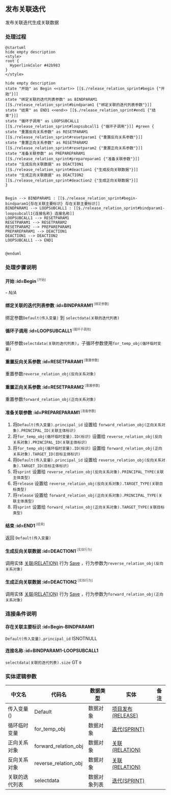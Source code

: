 ## 发布关联迭代 <!-- {docsify-ignore-all} -->

   发布关联迭代生成关联数据

### 处理过程

```plantuml
@startuml
hide empty description
<style>
root {
  HyperlinkColor #42b983
}
</style>

hide empty description
state "开始" as Begin <<start>> [[$./release_relation_sprint#begin {"开始"}]]
state "绑定关联的迭代列表参数" as BINDPARAM1  [[$./release_relation_sprint#bindparam1 {"绑定关联的迭代列表参数"}]]
state "结束" as END1 <<end>> [[$./release_relation_sprint#end1 {"结束"}]]
state "循环子调用" as LOOPSUBCALL1  [[$./release_relation_sprint#loopsubcall1 {"循环子调用"}]] #green {
state "重置反向关系参数" as RESETPARAM1  [[$./release_relation_sprint#resetparam1 {"重置反向关系参数"}]]
state "重置正向关系参数" as RESETPARAM2  [[$./release_relation_sprint#resetparam2 {"重置正向关系参数"}]]
state "准备关联参数" as PREPAREPARAM1  [[$./release_relation_sprint#prepareparam1 {"准备关联参数"}]]
state "生成反向关联数据" as DEACTION1  [[$./release_relation_sprint#deaction1 {"生成反向关联数据"}]]
state "生成正向关联数据" as DEACTION2  [[$./release_relation_sprint#deaction2 {"生成正向关联数据"}]]
}


Begin --> BINDPARAM1 : [[$./release_relation_sprint#begin-bindparam1{存在关联主要标识} 存在关联主要标识]]
BINDPARAM1 --> LOOPSUBCALL1 : [[$./release_relation_sprint#bindparam1-loopsubcall1{连接名称} 连接名称]]
LOOPSUBCALL1 --> RESETPARAM1
RESETPARAM1 --> RESETPARAM2
RESETPARAM2 --> PREPAREPARAM1
PREPAREPARAM1 --> DEACTION1
DEACTION1 --> DEACTION2
LOOPSUBCALL1 --> END1


@enduml
```


### 处理步骤说明

#### 开始 :id=Begin<sup class="footnote-symbol"> <font color=gray size=1>[开始]</font></sup>



*- N/A*
#### 绑定关联的迭代列表参数 :id=BINDPARAM1<sup class="footnote-symbol"> <font color=gray size=1>[绑定参数]</font></sup>



绑定参数`Default(传入变量)` 到 `selectdata(关联的迭代列表)`
#### 循环子调用 :id=LOOPSUBCALL1<sup class="footnote-symbol"> <font color=gray size=1>[循环子调用]</font></sup>



循环参数`selectdata(关联的迭代列表)`，子循环参数使用`for_temp_obj(循环临时变量)`
#### 重置反向关系参数 :id=RESETPARAM1<sup class="footnote-symbol"> <font color=gray size=1>[重置参数]</font></sup>



重置参数```reverse_relation_obj(反向关系对象)```
#### 重置正向关系参数 :id=RESETPARAM2<sup class="footnote-symbol"> <font color=gray size=1>[重置参数]</font></sup>



重置参数```forward_relation_obj(正向关系对象)```
#### 准备关联参数 :id=PREPAREPARAM1<sup class="footnote-symbol"> <font color=gray size=1>[准备参数]</font></sup>



1. 将`Default(传入变量).principal_id` 设置给  `forward_relation_obj(正向关系对象).PRINCIPAL_ID(关联主体标识)`
2. 将`for_temp_obj(循环临时变量).ID(标识)` 设置给  `reverse_relation_obj(反向关系对象).PRINCIPAL_ID(关联主体标识)`
3. 将`for_temp_obj(循环临时变量).ID(标识)` 设置给  `forward_relation_obj(正向关系对象).TARGET_ID(目标主体标识)`
4. 将`Default(传入变量).principal_id` 设置给  `reverse_relation_obj(反向关系对象).TARGET_ID(目标主体标识)`
5. 将`sprint` 设置给  `reverse_relation_obj(反向关系对象).PRINCIPAL_TYPE(关联主体类型)`
6. 将`release` 设置给  `reverse_relation_obj(反向关系对象).TARGET_TYPE(关联目标类型)`
7. 将`release` 设置给  `forward_relation_obj(正向关系对象).PRINCIPAL_TYPE(关联主体类型)`
8. 将`sprint` 设置给  `forward_relation_obj(正向关系对象).TARGET_TYPE(关联目标类型)`

#### 结束 :id=END1<sup class="footnote-symbol"> <font color=gray size=1>[结束]</font></sup>



返回 `Default(传入变量)`

#### 生成反向关联数据 :id=DEACTION1<sup class="footnote-symbol"> <font color=gray size=1>[实体行为]</font></sup>



调用实体 [关联(RELATION)](module/Base/relation.md) 行为 [Save](module/Base/relation#行为) ，行为参数为`reverse_relation_obj(反向关系对象)`

#### 生成正向关联数据 :id=DEACTION2<sup class="footnote-symbol"> <font color=gray size=1>[实体行为]</font></sup>



调用实体 [关联(RELATION)](module/Base/relation.md) 行为 [Save](module/Base/relation#行为) ，行为参数为`forward_relation_obj(正向关系对象)`


### 连接条件说明
#### 存在关联主要标识 :id=Begin-BINDPARAM1

`Default(传入变量).principal_id` ISNOTNULL
#### 连接名称 :id=BINDPARAM1-LOOPSUBCALL1

`selectdata(关联的迭代列表).size` GT `0`


### 实体逻辑参数

|    中文名   |    代码名    |  数据类型    |  实体   |备注 |
| --------| --------| -------- | -------- | --------   |
|传入变量(<i class="fa fa-check"/></i>)|Default|数据对象|[项目发布(RELEASE)](module/ProjMgmt/release.md)||
|循环临时变量|for_temp_obj|数据对象|[迭代(SPRINT)](module/ProjMgmt/sprint.md)||
|正向关系对象|forward_relation_obj|数据对象|[关联(RELATION)](module/Base/relation.md)||
|反向关系对象|reverse_relation_obj|数据对象|[关联(RELATION)](module/Base/relation.md)||
|关联的迭代列表|selectdata|数据对象列表|[迭代(SPRINT)](module/ProjMgmt/sprint.md)||
